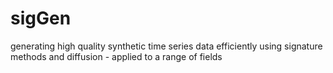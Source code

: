 # sigGen
generating high quality synthetic time series data efficiently using signature methods and diffusion - applied to a range of fields
